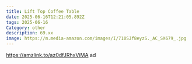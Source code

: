 ```yaml
---
title: Lift Top Coffee Table
date: 2025-06-16T12:21:05.892Z
tags: 2025-06-16
Category: other
description: 69.xx
image: https://m.media-amazon.com/images/I/710SJf8eyzS._AC_SX679_.jpg
---
```

https://amzlink.to/az0dfJRhxViMA    ad
